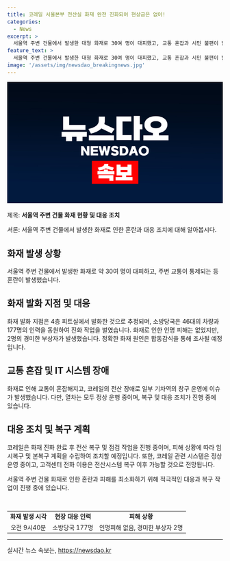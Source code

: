 ```yaml
---
title: 코레일 서울본부 전산실 화재 완전 진화되어 현상금은 없어!
categories:
  - News
excerpt: >
  서울역 주변 건물에서 발생한 대형 화재로 30여 명이 대피했고, 교통 혼잡과 시민 불편이 발생했습니다. 피트실에서 발화된 것으로 추정되며, 대규모 합동감식이 예정되어 화재 원인을 조사할 예정입니다. 화재로 인한 전산 장애로 승차권 조회 및 발매, 환불 작업이 일부 지역에서 마비되었지만, 열차는 정상 운행 중이며, 복구 작업이 진행 중입니다.
feature_text: >
  서울역 주변 건물에서 발생한 대형 화재로 30여 명이 대피했고, 교통 혼잡과 시민 불편이 발생했습니다. 피트실에서 발화된 것으로 추정되며, 대규모 합동감식이 예정되어 화재 원인을 조사할 예정입니다. 화재로 인한 전산 장애로 승차권 조회 및 발매, 환불 작업이 일부 지역에서 마비되었지만, 열차는 정상 운행 중이며, 복구 작업이 진행 중입니다.
image: '/assets/img/newsdao_breakingnews.jpg'
---
```


<p><img src="/assets/img/newsdao_breakingnews.jpg" alt="firstkoreanews 속보" /></p>

<p>제목: <strong>서울역 주변 건물 화재 현황 및 대응 조치</strong></p>

<p>서론:
서울역 주변 건물에서 발생한 화재로 인한 혼란과 대응 조치에 대해 알아봅시다.</p>

<h2 data-ke-size="size26">화재 발생 상황</h2>

<p>서울역 주변 건물에서 발생한 화재로 약 30여 명이 대피하고, 주변 교통이 통제되는 등 혼란이 발생했습니다.</p>

<h2 data-ke-size="size26">화재 발화 지점 및 대응</h2>

<p>화재 발화 지점은 4층 피트실에서 발화한 것으로 추정되며, 소방당국은 46대의 차량과 177명의 인력을 동원하여 진화 작업을 벌였습니다. 화재로 인한 인명 피해는 없었지만, 2명의 경미한 부상자가 발생했습니다. 정확한 화재 원인은 합동감식을 통해 조사될 예정입니다.</p>

<h2 data-ke-size="size26">교통 혼잡 및 IT 시스템 장애</h2>

<p>화재로 인해 교통이 혼잡해지고, 코레일의 전산 장애로 일부 기차역의 창구 운영에 이슈가 발생했습니다. 다만, 열차는 모두 정상 운행 중이며, 복구 및 대응 조치가 진행 중에 있습니다.</p>

<h2 data-ke-size="size26">대응 조치 및 복구 계획</h2>

<p>코레일은 화재 진화 완료 후 전산 복구 및 점검 작업을 진행 중이며, 피해 상황에 따라 임시복구 및 본복구 계획을 수립하여 조치할 예정입니다. 또한, 코레일 관련 시스템은 정상 운영 중이고, 고객센터 전화 이용은 전산시스템 복구 이후 가능할 것으로 전망됩니다. </p>

<p>서울역 주변 건물 화재로 인한 혼란과 피해를 최소화하기 위해 적극적인 대응과 복구 작업이 진행 중에 있습니다.</p>

<p data-ke-size="size16">&nbsp;</p>

<table>
<tbody>
<tr>
<td style="text-align: center; height: 17px;"><b>화재 발생 시각</b></td>
<td style="text-align: center; height: 17px;"><b>현장 대응 인력</b></td>
<td style="text-align: center; height: 17px;"><b>피해 상황</b></td>
</tr>
<tr>
<td style="text-align: center; height: 17px;">오전 9시40분</td>
<td style="text-align: center; height: 17px;">소방당국 177명</td>
<td style="text-align: center; height: 17px;">인명피해 없음, 경미한 부상자 2명</td>
</tr>
</tbody>
</table>

<hr>
실시간 뉴스 속보는, <a href="https://newsdao.kr" rel="dofollow">https://newsdao.kr</a>


